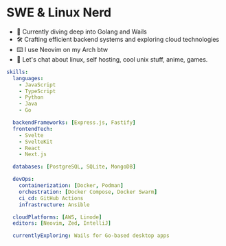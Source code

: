 # SWE & Linux Nerd

- 🔭 Currently diving deep into Golang and Wails
- 🛠️ Crafting efficient backend systems and exploring cloud technologies
- ⌨️ I use Neovim on my Arch btw
- 💬 Let's chat about linux, self hosting, cool unix stuff, anime, games.

```yaml
skills:
  languages:
    - JavaScript
    - TypeScript
    - Python
    - Java
    - Go

  backendFrameworks: [Express.js, Fastify]
  frontendTech:
    - Svelte
    - SvelteKit
    - React
    - Next.js

  databases: [PostgreSQL, SQLite, MongoDB]

  devOps:
    containerization: [Docker, Podman]
    orchestration: [Docker Compose, Docker Swarm]
    ci_cd: GitHub Actions
    infrastructure: Ansible

  cloudPlatforms: [AWS, Linode]
  editors: [Neovim, Zed, IntelliJ]

  currentlyExploring: Wails for Go-based desktop apps
```
